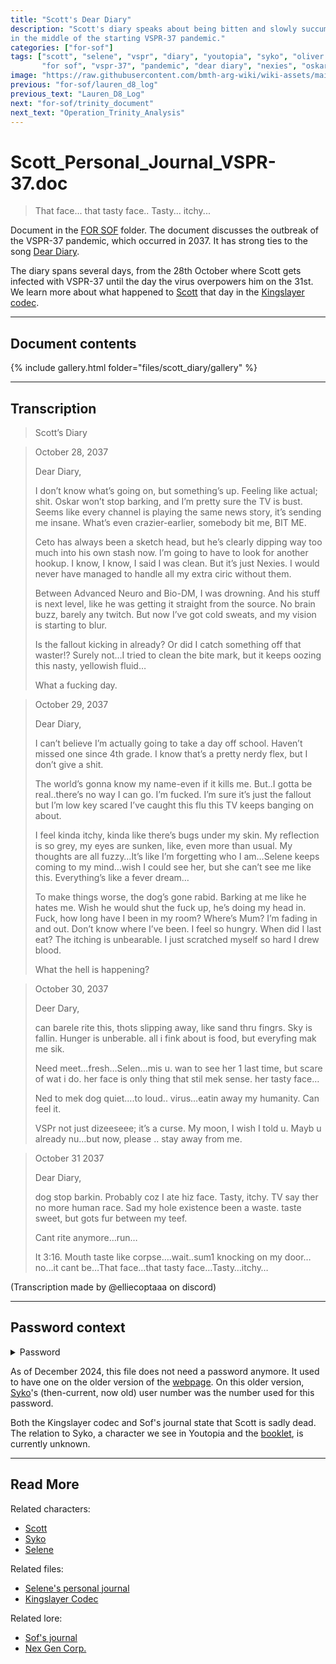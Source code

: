 ```yaml
---
title: "Scott's Dear Diary"
description: "Scott's diary speaks about being bitten and slowly succumbing to an infection, 
in the middle of the starting VSPR-37 pandemic."
categories: ["for-sof"]
tags: ["scott", "selene", "vspr", "diary", "youtopia", "syko", "oliver scott sykes", 
       "for sof", "vspr-37", "pandemic", "dear diary", "nexies", "oskar", "nyx 02", "terminated"]
image: "https://raw.githubusercontent.com/bmth-arg-wiki/wiki-assets/main/files/scott_diary/diary-300x300.jpg"
previous: "for-sof/lauren_d8_log"
previous_text: "Lauren_D8_Log"
next: "for-sof/trinity_document"
next_text: "Operation_Trinity_Analysis"
---
```


# Scott_Personal_Journal_VSPR-37.doc

> That face... that tasty face.. Tasty... itchy...

Document in the [FOR SOF](../for-sof) folder. The document discusses the outbreak of the VSPR-37 
pandemic, which occurred in 2037. It has strong ties to the song [Dear Diary](../music/song-dear-diary). 

The diary spans several days, from the 28th October where Scott gets infected with VSPR-37 until the day the virus overpowers 
him on the 31st. We learn more about what happened to [Scott](../characters/scott) that day in the [Kingslayer codec](kingslayercodec).

***

## Document contents

{% include gallery.html folder="files/scott_diary/gallery" %}

***

## Transcription

> Scott’s Diary

> October 28, 2037
>
> Dear Diary,
>
> I don’t know what’s going on, but something’s up. Feeling like actual; shit. Oskar won’t stop barking, and I’m pretty sure the TV is bust.
Seems like every channel is playing the same news story, it’s sending me insane. What’s even crazier-earlier, somebody bit me, BIT ME.
>
> Ceto has always been a sketch head, but he’s clearly dipping way too much into his own stash now. I’m going to have to look for another hookup. I know, I know, I said I was clean. But it’s just Nexies. I would never have managed to handle all my extra ciric without them.
>
> Between Advanced Neuro and Bio-DM, I was drowning. And his stuff is next level, like he was getting it straight from the source. No brain buzz, barely any twitch. But now I’ve got cold sweats, and my vision is starting to blur. 
>
> Is the fallout kicking in already? Or did I catch something off that waster!? Surely not…I tried to clean the bite mark, but it keeps oozing this nasty, yellowish fluid…
>
> What a fucking day.

> October 29, 2037
>
> Dear Diary,
>
> I can’t believe I’m actually going to take a day off school. Haven’t missed one since 4th grade. I know that’s a pretty nerdy flex, but I don’t give a shit.
>
> The world’s gonna know my name-even if it kills me. But..I gotta be real..there’s no way I can go. I’m fucked. I’m sure it’s just the fallout but I’m low key scared I’ve caught this flu this TV keeps banging on about.
>
> I feel kinda itchy, kinda like there’s bugs under my skin. My reflection is so grey, my eyes are sunken, like, even more than usual.
My thoughts are all fuzzy…It’s like I’m forgetting who I am…Selene keeps coming to my mind…wish I could see her, but she can’t see me like this. Everything’s like a fever dream…
>
> To make things worse, the dog’s gone rabid. Barking at me like he hates me. Wish he would shut the fuck up, he’s doing my head in. 
Fuck, how long have I been in my room? Where’s Mum? I’m fading in and out. Don’t know where I’ve been. I feel so hungry. When did I last eat? The itching is unbearable. I just scratched myself so hard I drew blood.
>
> What the hell is happening?

> October 30, 2037
>
> Deer Dary,
>
> can barele rite this, thots slipping away, like sand thru fingrs. Sky is fallin. Hunger is unberable. all i fink about is food, but everyfing mak me sik.
>
> Need meet…fresh…Selen…mis u. wan to see her 1 last time, but scare of wat i do. her face is only thing that stil mek sense.
her tasty face…
>
> Ned to mek dog quiet….to loud..
virus…eatin away my humanity. Can feel it.
>
> VSPr not just dizeeseee; it’s a curse. My moon, I wish I told u. Mayb u already nu…but now, please .. stay away from me.

> October 31 2037
>
> Dear Diary, 
>
> dog stop barkin. Probably coz I ate hiz face. Tasty, itchy. TV say ther no more human race. Sad my hole existence been a waste. taste sweet, but gots fur between my teef. 
>
> Cant rite anymore…run…
>
> It 3:16. Mouth taste like corpse….wait..sum1 knocking on my door…no…it cant be…That face…that tasty face…Tasty…itchy…

(Transcription made by @elliecoptaaa on discord)

***

## Password context

<details class="password">
  <summary>Password</summary>

0005
</details>

As of December 2024, this file does not need a password anymore.
It used to have one on the older version of the [webpage](../webpage). On this older version, [Syko](../characters/syko)'s
(then-current, now old) user number was the number used for this password.

Both the Kingslayer codec and Sof's journal state that Scott is sadly dead. The relation to Syko, a character we see 
in Youtopia and the [booklet](../lore/booklet), is currently unknown. 

***

## Read More

Related characters:

- [Scott](../characters/scott)
- [Syko](../characters/syko)
- [Selene](../characters/selene)

Related files:

- [Selene's personal journal](selene_personal_journal)
- [Kingslayer Codec](../for-sof/kingslayercodec)

Related lore:

- [Sof's journal](../lore/journal)
- [Nex Gen Corp.](../lore/nex-gen-corporation)